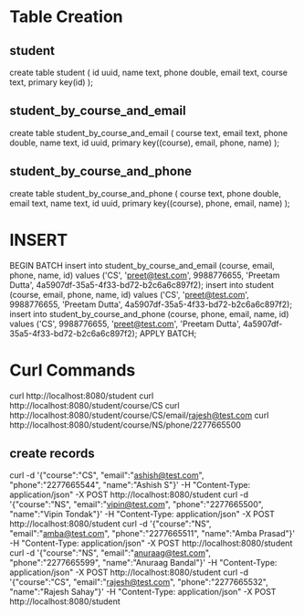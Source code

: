 
Table Creation
==============

student
-------
create table student (
  id uuid,
  name text,
  phone double,
  email text,
  course text,
  primary key(id)
);

student_by_course_and_email
---------------------------
create table student_by_course_and_email (
  course text,
  email text,
  phone double,
  name text,
  id uuid,
  primary key((course), email, phone, name)
);

student_by_course_and_phone
---------------------------
create table student_by_course_and_phone (
  course text,
  phone double,
  email text,
  name text,
  id uuid,
  primary key((course), phone, email, name)
);

INSERT
======

BEGIN BATCH
    insert into student_by_course_and_email (course, email, phone, name, id) values ('CS', 'preet@test.com', 9988776655, 'Preetam Dutta', 4a5907df-35a5-4f33-bd72-b2c6a6c897f2);
    insert into student (course, email, phone, name, id) values ('CS', 'preet@test.com', 9988776655, 'Preetam Dutta', 4a5907df-35a5-4f33-bd72-b2c6a6c897f2);
    insert into student_by_course_and_phone (course, phone, email, name, id) values ('CS', 9988776655, 'preet@test.com', 'Preetam Dutta', 4a5907df-35a5-4f33-bd72-b2c6a6c897f2);
APPLY BATCH;


Curl Commands
=============



curl http://localhost:8080/student
curl http://localhost:8080/student/course/CS
curl http://localhost:8080/student/course/CS/email/rajesh@test.com
curl http://localhost:8080/student/course/NS/phone/2277665500



create records
--------------
curl -d '{"course":"CS", "email":"ashish@test.com", "phone":"2277665544", "name":"Ashish S"}' -H "Content-Type: application/json" -X POST http://localhost:8080/student
curl -d '{"course":"NS", "email":"vipin@test.com", "phone":"2277665500", "name":"Vipin Tondak"}' -H "Content-Type: application/json" -X POST http://localhost:8080/student
curl -d '{"course":"NS", "email":"amba@test.com", "phone":"2277665511", "name":"Amba Prasad"}' -H "Content-Type: application/json" -X POST http://localhost:8080/student
curl -d '{"course":"NS", "email":"anuraag@test.com", "phone":"2277665599", "name":"Anuraag Bandal"}' -H "Content-Type: application/json" -X POST http://localhost:8080/student
curl -d '{"course":"CS", "email":"rajesh@test.com", "phone":"2277665532", "name":"Rajesh Sahay"}' -H "Content-Type: application/json" -X POST http://localhost:8080/student